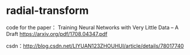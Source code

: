 # radial-transform
code for the paper：
Training Neural Networks with Very Little Data – A Draft 
https://arxiv.org/pdf/1708.04347.pdf


csdn：http://blog.csdn.net/LIYUAN123ZHOUHUI/article/details/78017740
